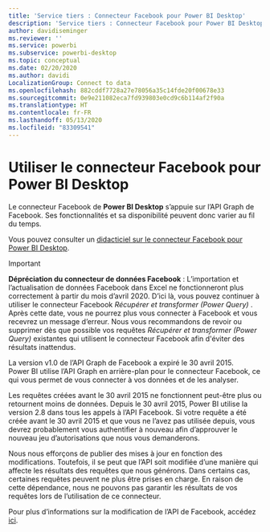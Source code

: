 ```yaml
---
title: 'Service tiers : Connecteur Facebook pour Power BI Desktop'
description: 'Service tiers : Connecteur Facebook pour Power BI Desktop'
author: davidiseminger
ms.reviewer: ''
ms.service: powerbi
ms.subservice: powerbi-desktop
ms.topic: conceptual
ms.date: 02/20/2020
ms.author: davidi
LocalizationGroup: Connect to data
ms.openlocfilehash: 882cddf7728a27e78056a35c14fde20f00678e33
ms.sourcegitcommit: 0e9e211082eca7fd939803e0cd9c6b114af2f90a
ms.translationtype: HT
ms.contentlocale: fr-FR
ms.lasthandoff: 05/13/2020
ms.locfileid: "83309541"
---
```

# <a name="use-the-facebook-connector-for-power-bi-desktop"></a>Utiliser le connecteur Facebook pour Power BI Desktop
Le connecteur Facebook de **Power BI Desktop** s’appuie sur l’API Graph de Facebook. Ses fonctionnalités et sa disponibilité peuvent donc varier au fil du temps.

Vous pouvez consulter un [didacticiel sur le connecteur Facebook pour Power BI Desktop](desktop-tutorial-facebook-analytics.md).

> [!IMPORTANT]
> **Dépréciation du connecteur de données Facebook** : L’importation et l’actualisation de données Facebook dans Excel ne fonctionneront plus correctement à partir du mois d’avril 2020. D’ici là, vous pouvez continuer à utiliser le connecteur Facebook *Récupérer et transformer (Power Query)* . Après cette date, vous ne pourrez plus vous connecter à Facebook et vous recevrez un message d’erreur. Nous vous recommandons de revoir ou supprimer dès que possible vos requêtes *Récupérer et transformer (Power Query)* existantes qui utilisent le connecteur Facebook afin d'éviter des résultats inattendus.


La version v1.0 de l’API Graph de Facebook a expiré le 30 avril 2015. Power BI utilise l’API Graph en arrière-plan pour le connecteur Facebook, ce qui vous permet de vous connecter à vos données et de les analyser.

Les requêtes créées avant le 30 avril 2015 ne fonctionnent peut-être plus ou retournent moins de données. Depuis le 30 avril 2015, Power BI utilise la version 2.8 dans tous les appels à l’API Facebook. Si votre requête a été créée avant le 30 avril 2015 et que vous ne l’avez pas utilisée depuis, vous devrez probablement vous authentifier à nouveau afin d’approuver le nouveau jeu d’autorisations que nous vous demanderons.

Nous nous efforçons de publier des mises à jour en fonction des modifications. Toutefois, il se peut que l’API soit modifiée d’une manière qui affecte les résultats des requêtes que nous générons. Dans certains cas, certaines requêtes peuvent ne plus être prises en charge. En raison de cette dépendance, nous ne pouvons pas garantir les résultats de vos requêtes lors de l’utilisation de ce connecteur.

Pour plus d’informations sur la modification de l’API de Facebook, accédez [ici](https://developers.facebook.com/docs/apps/changelog#v2_0).


